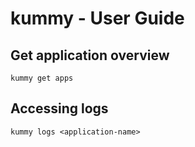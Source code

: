 # kummy - User Guide

## Get application overview
```shell
kummy get apps
```

## Accessing logs
```shell
kummy logs <application-name>
```

